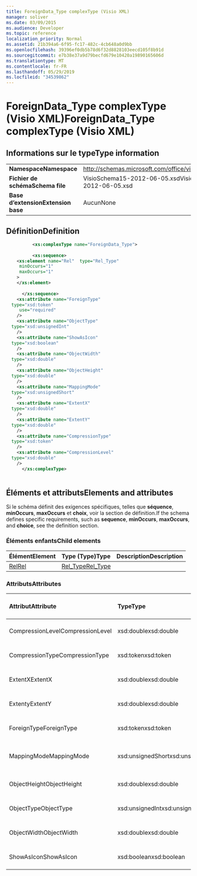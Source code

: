 ```yaml
---
title: ForeignData_Type complexType (Visio XML)
manager: soliver
ms.date: 03/09/2015
ms.audience: Developer
ms.topic: reference
localization_priority: Normal
ms.assetid: 21b394a6-6f95-fc17-482c-4cb648a0d9bb
ms.openlocfilehash: 39396ef0db5b78d6f32d8828103eecd105f8b91d
ms.sourcegitcommit: e7b38e37a9d79becfd679e10420a19890165606d
ms.translationtype: MT
ms.contentlocale: fr-FR
ms.lasthandoff: 05/29/2019
ms.locfileid: "34539862"
---
```

# <a name="foreigndata_type-complextype-visio-xml"></a><span data-ttu-id="b8218-102">ForeignData_Type complexType (Visio XML)</span><span class="sxs-lookup"><span data-stu-id="b8218-102">ForeignData_Type complexType (Visio XML)</span></span>

## <a name="type-information"></a><span data-ttu-id="b8218-103">Informations sur le type</span><span class="sxs-lookup"><span data-stu-id="b8218-103">Type information</span></span>

|||
|:-----|:-----|
|<span data-ttu-id="b8218-104">**Namespace**</span><span class="sxs-lookup"><span data-stu-id="b8218-104">**Namespace**</span></span> <br/> |http://schemas.microsoft.com/office/visio/2011/1/core  <br/> |
|<span data-ttu-id="b8218-105">**Fichier de schéma**</span><span class="sxs-lookup"><span data-stu-id="b8218-105">**Schema file**</span></span> <br/> |<span data-ttu-id="b8218-106">VisioSchema15-2012-06-05.xsd</span><span class="sxs-lookup"><span data-stu-id="b8218-106">VisioSchema15-2012-06-05.xsd</span></span>  <br/> |
|<span data-ttu-id="b8218-107">**Base d’extension**</span><span class="sxs-lookup"><span data-stu-id="b8218-107">**Extension base**</span></span> <br/> |<span data-ttu-id="b8218-108">Aucun</span><span class="sxs-lookup"><span data-stu-id="b8218-108">None</span></span>  <br/> |
   
## <a name="definition"></a><span data-ttu-id="b8218-109">Définition</span><span class="sxs-lookup"><span data-stu-id="b8218-109">Definition</span></span>

```XML
          <xs:complexType name="ForeignData_Type">
          
          <xs:sequence>
    <xs:element name="Rel"  type="Rel_Type"
     minOccurs="1"
     maxOccurs="1"
    >
    </xs:element>
    
      </xs:sequence>
    <xs:attribute name="ForeignType"
  type="xsd:token"
     use="required"
    />
    <xs:attribute name="ObjectType"
  type="xsd:unsignedInt"
    />
    <xs:attribute name="ShowAsIcon"
  type="xsd:boolean"
    />
    <xs:attribute name="ObjectWidth"
  type="xsd:double"
    />
    <xs:attribute name="ObjectHeight"
  type="xsd:double"
    />
    <xs:attribute name="MappingMode"
  type="xsd:unsignedShort"
    />
    <xs:attribute name="ExtentX"
  type="xsd:double"
    />
    <xs:attribute name="ExtentY"
  type="xsd:double"
    />
    <xs:attribute name="CompressionType"
  type="xsd:token"
    />
    <xs:attribute name="CompressionLevel"
  type="xsd:double"
    />
      </xs:complexType>
      
```

## <a name="elements-and-attributes"></a><span data-ttu-id="b8218-110">Éléments et attributs</span><span class="sxs-lookup"><span data-stu-id="b8218-110">Elements and attributes</span></span>

<span data-ttu-id="b8218-111">Si le schéma définit des exigences spécifiques, telles que **séquence**, **minOccurs**, **maxOccurs** et **choix**, voir la section de définition.</span><span class="sxs-lookup"><span data-stu-id="b8218-111">If the schema defines specific requirements, such as **sequence**, **minOccurs**, **maxOccurs**, and **choice**, see the definition section.</span></span> 
  
### <a name="child-elements"></a><span data-ttu-id="b8218-112">Éléments enfants</span><span class="sxs-lookup"><span data-stu-id="b8218-112">Child elements</span></span>

|<span data-ttu-id="b8218-113">**Élément**</span><span class="sxs-lookup"><span data-stu-id="b8218-113">**Element**</span></span>|<span data-ttu-id="b8218-114">**Type (Type)**</span><span class="sxs-lookup"><span data-stu-id="b8218-114">**Type**</span></span>|<span data-ttu-id="b8218-115">**Description**</span><span class="sxs-lookup"><span data-stu-id="b8218-115">**Description**</span></span>|
|:-----|:-----|:-----|
|[<span data-ttu-id="b8218-116">Rel</span><span class="sxs-lookup"><span data-stu-id="b8218-116">Rel</span></span>](rel-element-foreigndata_type-complextypevisio-xml.md) <br/> |[<span data-ttu-id="b8218-117">Rel_Type</span><span class="sxs-lookup"><span data-stu-id="b8218-117">Rel_Type</span></span>](rel_type-complextypevisio-xml.md) <br/> ||
   
### <a name="attributes"></a><span data-ttu-id="b8218-118">Attributs</span><span class="sxs-lookup"><span data-stu-id="b8218-118">Attributes</span></span>

|<span data-ttu-id="b8218-119">**Attribut**</span><span class="sxs-lookup"><span data-stu-id="b8218-119">**Attribute**</span></span>|<span data-ttu-id="b8218-120">**Type**</span><span class="sxs-lookup"><span data-stu-id="b8218-120">**Type**</span></span>|<span data-ttu-id="b8218-121">**Obligatoire**</span><span class="sxs-lookup"><span data-stu-id="b8218-121">**Required**</span></span>|<span data-ttu-id="b8218-122">**Description**</span><span class="sxs-lookup"><span data-stu-id="b8218-122">**Description**</span></span>|<span data-ttu-id="b8218-123">**Valeurs possibles**</span><span class="sxs-lookup"><span data-stu-id="b8218-123">**Possible values**</span></span>|
|:-----|:-----|:-----|:-----|:-----|
|<span data-ttu-id="b8218-124">CompressionLevel</span><span class="sxs-lookup"><span data-stu-id="b8218-124">CompressionLevel</span></span>  <br/> |<span data-ttu-id="b8218-125">xsd:double</span><span class="sxs-lookup"><span data-stu-id="b8218-125">xsd:double</span></span>  <br/> |<span data-ttu-id="b8218-126">facultatif</span><span class="sxs-lookup"><span data-stu-id="b8218-126">optional</span></span>  <br/> ||<span data-ttu-id="b8218-127">Valeurs du type xsd:double.</span><span class="sxs-lookup"><span data-stu-id="b8218-127">Values of the xsd:double type.</span></span>  <br/> |
|<span data-ttu-id="b8218-128">CompressionType</span><span class="sxs-lookup"><span data-stu-id="b8218-128">CompressionType</span></span>  <br/> |<span data-ttu-id="b8218-129">xsd:token</span><span class="sxs-lookup"><span data-stu-id="b8218-129">xsd:token</span></span>  <br/> |<span data-ttu-id="b8218-130">facultatif</span><span class="sxs-lookup"><span data-stu-id="b8218-130">optional</span></span>  <br/> ||<span data-ttu-id="b8218-131">Valeurs du type xsd:token.</span><span class="sxs-lookup"><span data-stu-id="b8218-131">Values of the xsd:token type.</span></span>  <br/> |
|<span data-ttu-id="b8218-132">ExtentX</span><span class="sxs-lookup"><span data-stu-id="b8218-132">ExtentX</span></span>  <br/> |<span data-ttu-id="b8218-133">xsd:double</span><span class="sxs-lookup"><span data-stu-id="b8218-133">xsd:double</span></span>  <br/> |<span data-ttu-id="b8218-134">facultatif</span><span class="sxs-lookup"><span data-stu-id="b8218-134">optional</span></span>  <br/> ||<span data-ttu-id="b8218-135">Valeurs du type xsd:double.</span><span class="sxs-lookup"><span data-stu-id="b8218-135">Values of the xsd:double type.</span></span>  <br/> |
|<span data-ttu-id="b8218-136">Extenty</span><span class="sxs-lookup"><span data-stu-id="b8218-136">ExtentY</span></span>  <br/> |<span data-ttu-id="b8218-137">xsd:double</span><span class="sxs-lookup"><span data-stu-id="b8218-137">xsd:double</span></span>  <br/> |<span data-ttu-id="b8218-138">facultatif</span><span class="sxs-lookup"><span data-stu-id="b8218-138">optional</span></span>  <br/> ||<span data-ttu-id="b8218-139">Valeurs du type xsd:double.</span><span class="sxs-lookup"><span data-stu-id="b8218-139">Values of the xsd:double type.</span></span>  <br/> |
|<span data-ttu-id="b8218-140">ForeignType</span><span class="sxs-lookup"><span data-stu-id="b8218-140">ForeignType</span></span>  <br/> |<span data-ttu-id="b8218-141">xsd:token</span><span class="sxs-lookup"><span data-stu-id="b8218-141">xsd:token</span></span>  <br/> |<span data-ttu-id="b8218-142">obligatoire</span><span class="sxs-lookup"><span data-stu-id="b8218-142">required</span></span>  <br/> ||<span data-ttu-id="b8218-143">Valeurs du type xsd:token.</span><span class="sxs-lookup"><span data-stu-id="b8218-143">Values of the xsd:token type.</span></span>  <br/> |
|<span data-ttu-id="b8218-144">MappingMode</span><span class="sxs-lookup"><span data-stu-id="b8218-144">MappingMode</span></span>  <br/> |<span data-ttu-id="b8218-145">xsd:unsignedShort</span><span class="sxs-lookup"><span data-stu-id="b8218-145">xsd:unsignedShort</span></span>  <br/> |<span data-ttu-id="b8218-146">facultatif</span><span class="sxs-lookup"><span data-stu-id="b8218-146">optional</span></span>  <br/> ||<span data-ttu-id="b8218-147">Valeurs du type xsd:unsignedShort.</span><span class="sxs-lookup"><span data-stu-id="b8218-147">Values of the xsd:unsignedShort type.</span></span>  <br/> |
|<span data-ttu-id="b8218-148">ObjectHeight</span><span class="sxs-lookup"><span data-stu-id="b8218-148">ObjectHeight</span></span>  <br/> |<span data-ttu-id="b8218-149">xsd:double</span><span class="sxs-lookup"><span data-stu-id="b8218-149">xsd:double</span></span>  <br/> |<span data-ttu-id="b8218-150">facultatif</span><span class="sxs-lookup"><span data-stu-id="b8218-150">optional</span></span>  <br/> ||<span data-ttu-id="b8218-151">Valeurs du type xsd:double.</span><span class="sxs-lookup"><span data-stu-id="b8218-151">Values of the xsd:double type.</span></span>  <br/> |
|<span data-ttu-id="b8218-152">ObjectType</span><span class="sxs-lookup"><span data-stu-id="b8218-152">ObjectType</span></span>  <br/> |<span data-ttu-id="b8218-153">xsd:unsignedInt</span><span class="sxs-lookup"><span data-stu-id="b8218-153">xsd:unsignedInt</span></span>  <br/> |<span data-ttu-id="b8218-154">facultatif</span><span class="sxs-lookup"><span data-stu-id="b8218-154">optional</span></span>  <br/> ||<span data-ttu-id="b8218-155">Valeurs du type xsd:unsignedInt.</span><span class="sxs-lookup"><span data-stu-id="b8218-155">Values of the xsd:unsignedInt type.</span></span>  <br/> |
|<span data-ttu-id="b8218-156">ObjectWidth</span><span class="sxs-lookup"><span data-stu-id="b8218-156">ObjectWidth</span></span>  <br/> |<span data-ttu-id="b8218-157">xsd:double</span><span class="sxs-lookup"><span data-stu-id="b8218-157">xsd:double</span></span>  <br/> |<span data-ttu-id="b8218-158">facultatif</span><span class="sxs-lookup"><span data-stu-id="b8218-158">optional</span></span>  <br/> ||<span data-ttu-id="b8218-159">Valeurs du type xsd:double.</span><span class="sxs-lookup"><span data-stu-id="b8218-159">Values of the xsd:double type.</span></span>  <br/> |
|<span data-ttu-id="b8218-160">ShowAsIcon</span><span class="sxs-lookup"><span data-stu-id="b8218-160">ShowAsIcon</span></span>  <br/> |<span data-ttu-id="b8218-161">xsd:boolean</span><span class="sxs-lookup"><span data-stu-id="b8218-161">xsd:boolean</span></span>  <br/> |<span data-ttu-id="b8218-162">facultatif</span><span class="sxs-lookup"><span data-stu-id="b8218-162">optional</span></span>  <br/> ||<span data-ttu-id="b8218-163">Valeurs du type xsd:boolean.</span><span class="sxs-lookup"><span data-stu-id="b8218-163">Values of the xsd:boolean type.</span></span>  <br/> |
   


